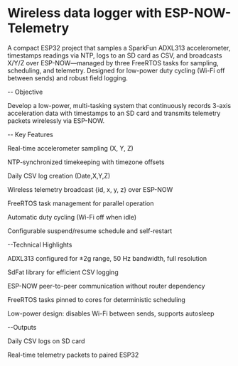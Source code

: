 # Wireless data logger with ESP-NOW-Telemetry

A compact ESP32 project that samples a SparkFun ADXL313 accelerometer, timestamps readings via NTP, logs to an SD card as CSV, and broadcasts X/Y/Z over ESP-NOW—managed by three FreeRTOS tasks for sampling, scheduling, and telemetry. Designed for low-power duty cycling (Wi-Fi off between sends) and robust field logging.


-- Objective

Develop a low-power, multi-tasking system that continuously records 3-axis acceleration data with timestamps to an SD card and transmits telemetry packets wirelessly via ESP-NOW.

-- Key Features

Real-time accelerometer sampling (X, Y, Z)

NTP-synchronized timekeeping with timezone offsets

Daily CSV log creation (Date,X,Y,Z)

Wireless telemetry broadcast {id, x, y, z} over ESP-NOW

FreeRTOS task management for parallel operation

Automatic duty cycling (Wi-Fi off when idle)

Configurable suspend/resume schedule and self-restart

--Technical Highlights

ADXL313 configured for ±2g range, 50 Hz bandwidth, full resolution

SdFat library for efficient CSV logging

ESP-NOW peer-to-peer communication without router dependency

FreeRTOS tasks pinned to cores for deterministic scheduling

Low-power design: disables Wi-Fi between sends, supports autosleep

--Outputs

Daily CSV logs on SD card

Real-time telemetry packets to paired ESP32
